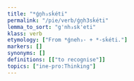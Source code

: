 ```yaml
---
title: "*ǵn̥h₃sḱéti"
permalink: "/pie/verb/ǵn̥h3sḱéti"
lemma_to_sort: "g'nh₃sk'eti"
klass: verb
etymology: ["From *ǵneh₃- +‎ *-sḱéti."]
markers: []
synonyms: []
definitions: [["to recognise"]]
topics: ["ine-pro:Thinking"]
---
```

